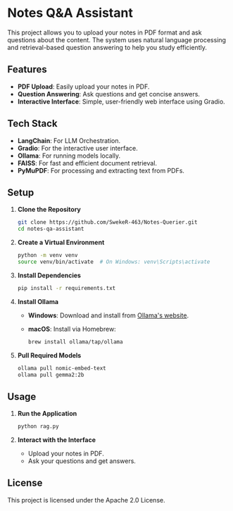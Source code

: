 # Notes Q&A Assistant

This project allows you to upload your notes in PDF format and ask questions about the content. The system uses natural language processing and retrieval-based question answering to help you study efficiently.

## Features

- **PDF Upload**: Easily upload your notes in PDF.
- **Question Answering**: Ask questions and get concise answers.
- **Interactive Interface**: Simple, user-friendly web interface using Gradio.

## Tech Stack

- **LangChain**: For LLM Orchestration.
- **Gradio**: For the interactive user interface.
- **Ollama**: For running models locally.
- **FAISS**: For fast and efficient document retrieval.
- **PyMuPDF**: For processing and extracting text from PDFs.

## Setup

1. **Clone the Repository**

    ```bash
    git clone https://github.com/SwekeR-463/Notes-Querier.git
    cd notes-qa-assistant
    ```

2. **Create a Virtual Environment**

    ```bash
    python -m venv venv
    source venv/bin/activate  # On Windows: venv\Scripts\activate
    ```

3. **Install Dependencies**

    ```bash
    pip install -r requirements.txt
    ```

4. **Install Ollama**

    - **Windows**: Download and install from [Ollama's website](https://ollama.com/download).
    - **macOS**: Install via Homebrew:
    
      ```bash
      brew install ollama/tap/ollama
      ```

5. **Pull Required Models**

    ```bash
    ollama pull nomic-embed-text
    ollama pull gemma2:2b
    ```

## Usage

1. **Run the Application**

    ```bash
    python rag.py
    ```

2. **Interact with the Interface**

    - Upload your notes in PDF.
    - Ask your questions and get answers.

## License

This project is licensed under the Apache 2.0 License.
